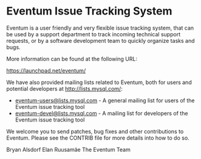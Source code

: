 Eventum Issue Tracking System
=============================

Eventum is a user friendly and very flexible issue tracking system, that can
be used by a support department to track incoming technical support requests,
or by a software development team to quickly organize tasks and bugs.

More information can be found at the following URL:

  https://launchpad.net/eventum/

We have also provided mailing lists related to Eventum, both for users and
potential developers at http://lists.mysql.com/:

 - [eventum-users@lists.mysql.com][1] - A general mailing list for users of the Eventum issue tracking tool
 - [eventum-devel@lists.mysql.com][2] - A mailing list for developers of the Eventum issue tracking tool

We welcome you to send patches, bug fixes and other contributions to Eventum.
Please see the CONTRIB file for more details into how to do so.

Bryan Alsdorf
Elan Ruusamäe
The Eventum Team

  [1]: http://lists.mysql.com/eventum-users
  [2]: http://lists.mysql.com/eventum-devel
